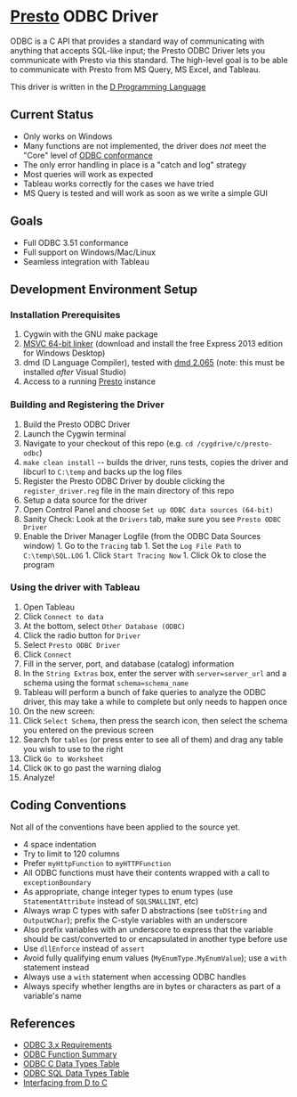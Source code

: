 # [Presto](http://prestodb.io) ODBC Driver

ODBC is a C API that provides a standard way of communicating with anything that accepts SQL-like input; the Presto ODBC Driver lets you communicate with Presto via this standard. The high-level goal is to be able to communicate with Presto from MS Query, MS Excel, and Tableau.

This driver is written in the [D Programming Language](http://dlang.org)

## Current Status

* Only works on Windows
* Many functions are not implemented, the driver does *not* meet the "Core" level of [ODBC conformance](odbc-conformance.md)
* The only error handling in place is a "catch and log" strategy
* Most queries will work as expected
* Tableau works correctly for the cases we have tried
* MS Query is tested and will work as soon as we write a simple GUI

## Goals

* Full ODBC 3.51 conformance
* Full support on Windows/Mac/Linux
* Seamless integration with Tableau

## Development Environment Setup

### Installation Prerequisites

1. Cygwin with the GNU make package
1. [MSVC 64-bit linker](http://www.visualstudio.com) (download and install the free Express 2013 edition for Windows Desktop)
1. dmd (D Language Compiler), tested with [dmd 2.065](http://dlang.org/download) (note: this must be installed *after*  Visual Studio)
1. Access to a running [Presto](http://prestodb.io) instance

### Building and Registering the Driver

1. Build the Presto ODBC Driver
  1. Launch the Cygwin terminal
  1. Navigate to your checkout of this repo (e.g. `cd /cygdrive/c/presto-odbc`)
  1. `make clean install` -- builds the driver, runs tests, copies the driver and libcurl to `C:\temp` and backs up the log files
1. Register the Presto ODBC Driver by double clicking the `register_driver.reg` file in the main directory of this repo
1. Setup a data source for the driver
  1. Open Control Panel and choose `Set up ODBC data sources (64-bit)`
  1. Sanity Check: Look at the `Drivers` tab, make sure you see `Presto ODBC Driver`
  1. Enable the Driver Manager Logfile (from the ODBC Data Sources window)
    1. Go to the `Tracing` tab
    1. Set the `Log File Path` to `C:\temp\SQL.LOG`
    1. Click `Start Tracing Now`
    1. Click Ok to close the program

### Using the driver with Tableau

1. Open Tableau
1. Click `Connect to data`
  1. At the bottom, select `Other Database (ODBC)`
  1. Click the radio button for `Driver`
  1. Select `Presto ODBC Driver`
  1. Click `Connect`
  1. Fill in the server, port, and database (catalog) information
  1. In the `String Extras` box, enter the server with `server=server_url` and a schema using the format `schema=schema_name`
  1. Tableau will perform a bunch of fake queries to analyze the ODBC driver, this may take a while to complete but only needs to happen once
1. On the new screen:
  1. Click `Select Schema`, then press the search icon, then select the schema you entered on the previous screen
  1. Search for `tables` (or press enter to see all of them) and drag any table you wish to use to the right
  1. Click `Go to Worksheet`
  1. Click `OK` to go past the warning dialog
1. Analyze!

## Coding Conventions

Not all of the conventions have been applied to the source yet.

* 4 space indentation
* Try to limit to 120 columns
* Prefer `myHttpFunction` to `myHTTPFunction`
* All ODBC functions must have their contents wrapped with a call to `exceptionBoundary`
* As appropriate, change integer types to enum types (use `StatementAttribute` instead of `SQLSMALLINT`, etc)
* Always wrap C types with safer D abstractions (see `toDString` and `OutputWChar`); prefix the C-style variables with an underscore
* Also prefix variables with an underscore to express that the variable should be cast/converted to or encapsulated in another type before use
* Use `dllEnforce` instead of `assert`
* Avoid fully qualifying enum values (`MyEnumType.MyEnumValue`); use a `with` statement instead
* Always use a `with` statement when accessing ODBC handles
* Always specify whether lengths are in bytes or characters as part of a variable's name

## References

* [ODBC 3.x Requirements](http://msdn.microsoft.com/en-us/library/ms713848%28v=vs.85%29.aspx)
* [ODBC Function Summary](http://msdn.microsoft.com/en-us/library/ms712628%28v=vs.85%29.aspx)
* [ODBC C Data Types Table](http://msdn.microsoft.com/en-us/library/ms714556%28v=vs.85%29.aspx)
* [ODBC SQL Data Types Table](http://msdn.microsoft.com/en-us/library/ms710150%28v=vs.85%29.aspx)
* [Interfacing from D to C](http://dlang.org/interfaceToC)
